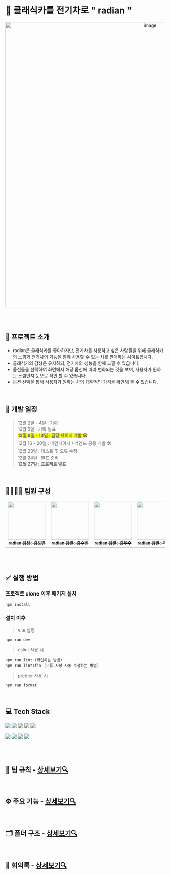 # 🚗 클래식카를 전기차로 " radian "

<p align="center"><img width="900" alt="image" src="https://github.com/user-attachments/assets/d045cc46-de04-4558-bf2e-11201384b7cf"></p>

<br>
<br>

## 📑 **프로젝트 소개**

- radian은 클래식카를 좋아하지만, 전기차를 사용하고 싶은 사람들을 위해 클래식카의 느낌과 전기차의 기능을 함께 사용할 수 있는 차를 판매하는 사이트입니다.
- 클래식카의 감성은 유지하되, 전기차의 성능을 함께 느낄 수 있습니다.
- 옵션들을 선택하여 화면에서 해당 옵션에 따라 변화되는 것을 보며, 사용자가 원하는 느낌인지 눈으로 확인 할 수 있습니다.
- 옵션 선택을 통해 사용자가 원하는 차의 대략적인 가격을 확인해 볼 수 있습니다.

<br>

## 📆 **개발 일정**

> 12월 2일 - 4일 : 기획 <br>
> 12월 5일 : 기획 발표 <br> <span style="background-color:yellow">**12월 6일 - 13일 : 담당 페이지 개발 🛠️**</span><br>
> 12월 16 - 20일 : 메인페이지 / 백엔드 공통 개발 🛠️ <br>
> 12월 23일 : 테스트 및 오류 수정 <br>
> 12월 24일 : 발표 준비 <br> **12월 27일 : 프로젝트 발표**

<br>

## 🧑‍🧑‍🧒‍🧒 **팀원 구성**

<table>
  <tbody>
    <tr>
      <td align="center"><a href="https://github.com/Devkdy22"><img src="https://avatars.githubusercontent.com/u/120148744?s=400&u=2409183572bda61e63d318220d745f78f902db50&v=4" width="120px;" alt=""/><br /><sub><b>radian 팀장 : 김도연 </b></sub></a><br /></td>
      <td align="center"><a href="https://github.com/ksj0621"><img src="https://avatars.githubusercontent.com/u/184090294?v=4" width="120px;" alt=""/><br /><sub><b>radian 팀원 : 김수진</b></sub></a><br /></td>
      <td align="center"><a href="https://github.com/structified"><img src="https://avatars.githubusercontent.com/u/53807656?v=4" width="120px;" alt=""/><br /><sub><b>radian 팀원 : 김우주</b></sub></a><br /></td>
      <td align="center"><a href="https://github.com/incolore9"><img src="https://avatars.githubusercontent.com/u/180628269?v=4" width="120px;" alt=""/><br /><sub><b>radian 팀원 : 박한솔</b></sub></a><br /></td>
  </tbody>
</table>

<br>

<br>

## ✅ **실행 방법**
### 프로젝트 clone 이후 패키지 설치
```
npm install
```
### 설치 이후 
> vite 실행
```
npm run dev 
```

> eslint 사용 시
```
npm run lint (확인하는 방법)
npm run lint:fix (오류 사항 자동 수정하는 방법)
```
> prettier 사용 시
```
npm run format
```

<br>

## 💻 **Tech Stack**

<img src="https://img.shields.io/badge/React-61DAFB?style=for-the-badge&logo=React&logoColor=black"> <img src="https://img.shields.io/badge/vite-646CFF?style=for-the-badge&logo=vite&logoColor=white">
<img src="https://img.shields.io/badge/three.js-000000?style=for-the-badge&logo=three.js&logoColor=white">
<img src="https://img.shields.io/badge/Typescript-3178C6?style=for-the-badge&logo=Typescript&logoColor=white"/>
<img src="https://img.shields.io/badge/mongodb-47A248?style=for-the-badge&logo=mongodb&logoColor=white"/>

<img src="https://img.shields.io/badge/GitHub-181717?style=for-the-badge&logo=GitHub&logoColor=white"/> <img src="https://img.shields.io/badge/Visual Studio Code-00A2FF?style=for-the-badge&logo=Visual Studio Code&logoColor=white"/> <img src="https://img.shields.io/badge/figma-F24E1E?style=for-the-badge&logo=figma&logoColor=white"/> <img src="https://img.shields.io/badge/googledocs-4285F4?style=for-the-badge&logo=googledocs&logoColor=white"/>

<br>

<br>

## 🔗 **팀 규칙** - [상세보기🔍](https://github.com/ormcamp-fe-3rd/radian/wiki/%F0%9F%94%97-%ED%8C%80-%EA%B7%9C%EC%B9%99)

<br>

## ⚙️ **주요 기능** - [상세보기🔍](https://github.com/ormcamp-fe-3rd/radian/wiki/%E2%9A%99%EF%B8%8F-%EC%A3%BC%EC%9A%94%EA%B8%B0%EB%8A%A5)

<br>

## 🗂️ **폴더 구조** - [상세보기🔍](https://github.com/ormcamp-fe-3rd/radian/wiki/%F0%9F%97%82%EF%B8%8F-%ED%8F%B4%EB%8D%94-%EA%B5%AC%EC%A1%B0)

<br>

## 📑 **회의록** - [상세보기🔍](https://github.com/ormcamp-fe-3rd/radian/wiki/%F0%9F%93%91-%ED%9A%8C%EC%9D%98%EB%A1%9D)

<br>
